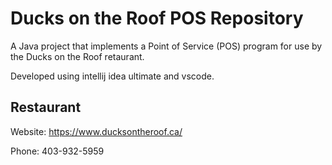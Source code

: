 # Ducks on the Roof POS Repository

A Java project that implements a Point of Service (POS) program for use by the Ducks on the Roof retaurant.

Developed using intellij idea ultimate and vscode. 

## Restaurant

Website: https://www.ducksontheroof.ca/

Phone: 403-932-5959

